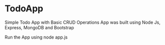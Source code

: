 # TodoApp

Simple Todo App with Basic CRUD Operations
App was built using Node Js, Express, MongoDB and Bootstrap

Run the App using node app.js

